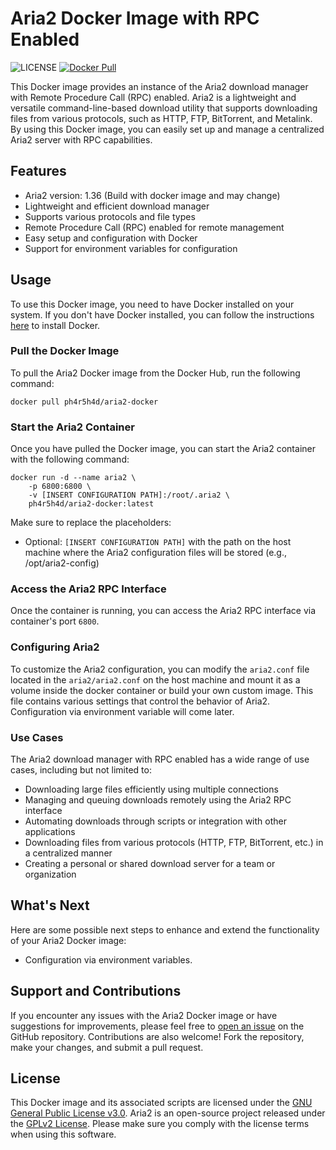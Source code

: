 # Aria2 Docker Image with RPC Enabled
![LICENSE](https://img.shields.io/github/license/ph4r5h4d/aria2-docker?style=for-the-badge) [![Docker Pull](https://img.shields.io/docker/pulls/ph4r5h4d/aria2-docker?style=for-the-badge)](https://hub.docker.com/r/ph4r5h4d/aria2-docker) 

This Docker image provides an instance of the Aria2 download manager with Remote Procedure Call (RPC) enabled. Aria2 is a lightweight and versatile command-line-based download utility that supports downloading files from various protocols, such as HTTP, FTP, BitTorrent, and Metalink. By using this Docker image, you can easily set up and manage a centralized Aria2 server with RPC capabilities.

## Features

- Aria2 version: 1.36 (Build with docker image and may change)
- Lightweight and efficient download manager
- Supports various protocols and file types
- Remote Procedure Call (RPC) enabled for remote management
- Easy setup and configuration with Docker
- Support for environment variables for configuration

## Usage

To use this Docker image, you need to have Docker installed on your system. If you don't have Docker installed, you can follow the instructions [here](https://docs.docker.com/get-docker/) to install Docker.

### Pull the Docker Image

To pull the Aria2 Docker image from the Docker Hub, run the following command:

```shell
docker pull ph4r5h4d/aria2-docker
```

### Start the Aria2 Container

Once you have pulled the Docker image, you can start the Aria2 container with the following command:

```shell
docker run -d --name aria2 \
    -p 6800:6800 \
    -v [INSERT CONFIGURATION PATH]:/root/.aria2 \
    ph4r5h4d/aria2-docker:latest
```

Make sure to replace the placeholders:
- Optional: `[INSERT CONFIGURATION PATH]` with the path on the host machine where the Aria2 configuration files will be stored (e.g., /opt/aria2-config) 
### Access the Aria2 RPC Interface

Once the container is running, you can access the Aria2 RPC interface via container's port `6800`.

### Configuring Aria2

To customize the Aria2 configuration, you can modify the `aria2.conf` file located in the `aria2/aria2.conf` on the host machine and mount it as a volume inside the docker container or build your own custom image. This file contains various settings that control the behavior of Aria2. Configuration via environment variable will come later.

### Use Cases

The Aria2 download manager with RPC enabled has a wide range of use cases, including but not limited to:

- Downloading large files efficiently using multiple connections
- Managing and queuing downloads remotely using the Aria2 RPC interface
- Automating downloads through scripts or integration with other applications
- Downloading files from various protocols (HTTP, FTP, BitTorrent, etc.) in a centralized manner
- Creating a personal or shared download server for a team or organization

## What's Next

Here are some possible next steps to enhance and extend the functionality of your Aria2 Docker image:

- Configuration via environment variables.

## Support and Contributions

If you encounter any issues with the Aria2 Docker image or have suggestions for improvements, please feel free to [open an issue](https://github.com/ph4r5h4d/aria2-docker/issues) on the GitHub repository. Contributions are also welcome! Fork the repository, make your changes, and submit a pull request.

## License

This Docker image and its associated scripts are licensed under the [GNU General Public License v3.0](LICENSE). Aria2 is an open-source project released under the [GPLv2 License](https://www.gnu.org/licenses/gpl-2.0.en.html). Please make sure you comply with the license terms when using this software.
